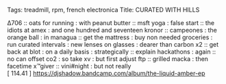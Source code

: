 Tags: treadmill, rpm, french electronica
Title: CURATED WITH HILLS
  
∆706 :: oats for running : with peanut butter :: msft yoga : false start :: the idiots at amex : and one hundred and seventeen kronor :: campeones : the orange ball : in managua :: get the mattress : buy non needed groceries : run curated intervals : new lenses on glasses : dearer than carbon x2 :: get back at blot : on a daily basis : strategically :: explain hackathons : again :: no can offset co2 : so take xv : but first adjust ftp :: grilled macka : then facetime x™giver :: vini#night : but not really  
[ 114.41 ]
<https://djshadow.bandcamp.com/album/the-liquid-amber-ep>
